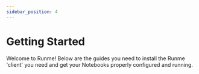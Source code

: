 ```yaml
---
sidebar_position: 4
---
```


# Getting Started

Welcome to Runme! Below are the guides you need to install the Runme 'client' you need and get your Notebooks properly configured and running.

<EnvironmentOptions />
